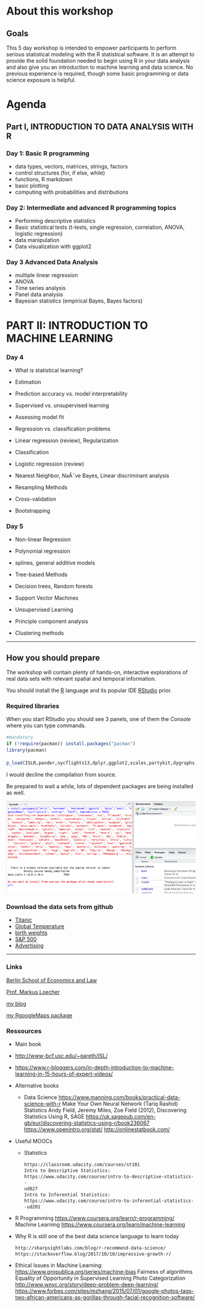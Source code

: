 About this workshop
===================

Goals
-----

This 5 day workshop is intended to empower participants to perform serious statistical modeling with the R statistical software. It is an attempt to provide the solid foundation needed to begin using R in your data analysis and also give you an introduction to machine learning and data science. No previous experience is required, though some basic programming or data science exposure is helpful.

Agenda
======

Part I, INTRODUCTION TO DATA ANALYSIS WITH R
--------------------------------------------

### Day 1: Basic R programming

-   data types, vectors, matrices, strings, factors
-   control structures (for, if else, while)
-   functions, R markdown
-   basic plotting
-   computing with probabilities and distributions

### Day 2: Intermediate and advanced R programming topics

-   Performing descriptive statistics
-   Basic statistical tests (t-tests, single regression, correlation, ANOVA, logistic regression)
-   data manipulation
-   Data visualization with ggplot2

### Day 3 Advanced Data Analysis

-   multiple linear regression
-   ANOVA
-   Time series analysis
-   Panel data analysis
-   Bayesian statistics (empirical Bayes, Bayes factors)

PART II: INTRODUCTION TO MACHINE LEARNING
=========================================

### Day 4

-   What is statistical learning?
-   Estimation
-   Prediction accuracy vs. model interpretability
-   Supervised vs. unsupervised learning
-   Assessing model fit
-   Regression vs. classification problems
-   Linear regression (review), Regularization

-   Classification
-   Logistic regression (review)
-   Nearest Neighbor, NaÃ¯ve Bayes, Linear discriminant analysis
-   Resampling Methods
-   Cross-validation
-   Bootstrapping

### Day 5

-   Non-linear Regression
-   Polynomial regression
-   splines, general additive models
-   Tree-based Methods
-   Decision trees, Random forests

-   Support Vector Machines
-   Unsupervised Learning
-   Principle component analysis
-   Clustering methods

------------------------------------------------------------------------

How you should prepare
----------------------

The workshop will contain plenty of hands-on, interactive explorations of real data sets with relevant spatial and temporal information.

You should install the [R](https://cran.r-project.org/) language and its popular IDE [RStudio](https://www.rstudio.com/products/rstudio/download/) prior.

### Required libraries

When you start RStudio you should see 3 panels, one of them the *Console* where you can type commands.

``` r
#mandatory
if (!require(pacman)) install.packages("pacman")
library(pacman)

p_load(ISLR,pander,nycflights13,dplyr,ggplot2,scales,partykit,dygraphs,nlme,mgcv,RgoogleMaps,texreg,tidyr, install = TRUE)
```

I would decline the compilation from source.

Be prepared to wait a while, lots of dependent packages are being installed as well.

![](figs/InstallPckgs.png)

### Download the data sets from github

-   [Titanic](data/TitanicTrain.csv)
-   [Global Temperature](data/global.dat)
-   [birth weights](data/BirthWeights.rda)
-   [S&P 500](data/sp500.rda)
-   [Advertising](data/Advertising.csv)

------------------------------------------------------------------------

### Links

[Berlin School of Economics and Law](http://www.hwr-berlin.de "BSEL Homepage")

[Prof. Markus Loecher](http://www.hwr-berlin.de/fachbereich-wirtschaftswissenschaften/kontakt/personen/kontakt-info/2184/ "ML official university link")

[my blog](https://blog.hwr-berlin.de/codeandstats/ "blog")

[my RgoogleMaps package](http://rgooglemaps.r-forge.r-project.org/ "RgoogleMaps on Rforge")

### Ressources

-   Main book
-   <http://www-bcf.usc.edu/~gareth/ISL/>
-   <https://www.r-bloggers.com/in-depth-introduction-to-machine-learning-in-15-hours-of-expert-videos/>
-   Alternative books
    -   Data Science <https://www.manning.com/books/practical-data-science-with-r> Make Your Own Neural Network (Tariq Rashid) Statistics Andy Field, Jeremy Miles, Zoe Field (2012), Discovering Statistics Using R, SAGE <https://uk.sagepub.com/en-gb/eur/discovering-statistics-using-r/book236067> <https://www.openintro.org/stat/> <http://onlinestatbook.com/>
-   Useful MOOCs
    -   Statistics

            https://classroom.udacity.com/courses/st101
            Intro to Descriptive Statistics: https://www.udacity.com/course/intro-to-descriptive-statistics--
            ud827
            Intro to Inferential Statistics: https://www.udacity.com/course/intro-to-inferential-statistics--ud201

-   R Programming <https://www.coursera.org/learn/r-programming/> Machine Learning <https://www.coursera.org/learn/machine-learning>

-   Why R is still one of the best data science language to learn today

        http://sharpsightlabs.com/blog/r-recommend-data-science/
        https://stackoverflow.blog/2017/10/10/impressive-growth-r/

-   Ethical Issues in Machine Learning: <https://www.propublica.org/series/machine-bias> Fairness of algorithms Equality of Opportunity in Supervised Learning Photo Categorization <http://www.wnyc.org/story/deep-problem-deep-learning/> <https://www.forbes.com/sites/mzhang/2015/07/01/google-photos-tags-two-african-americans-as-gorillas-through-facial-recognition-software/>
